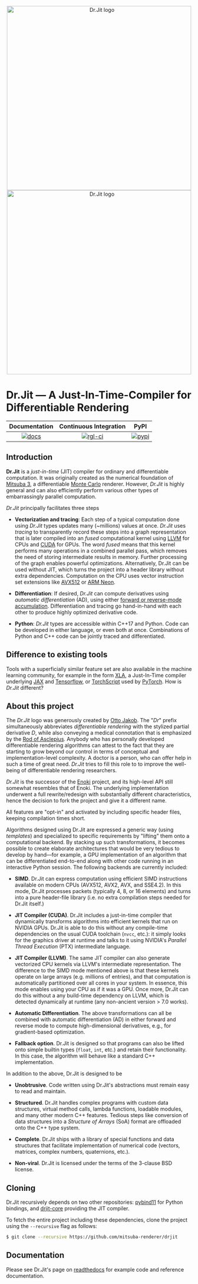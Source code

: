 <p align="center">
<img src="https://github.com/mitsuba-renderer/drjit-core/raw/master/resources/drjit-logo-dark.svg#gh-light-mode-only" alt="Dr.Jit logo" width="500"/>
<img src="https://github.com/mitsuba-renderer/drjit-core/raw/master/resources/drjit-logo-light.svg#gh-dark-mode-only" alt="Dr.Jit logo" width="500"/>
</p>

# Dr.Jit — A Just-In-Time-Compiler for Differentiable Rendering

| Documentation   | Continuous Integration |       PyPI      |
|      :---:      |          :---:         |       :---:     |
| [![docs][1]][2] |    [![rgl-ci][3]][4]   | [![pypi][5]][6] |


[1]: https://readthedocs.org/projects/drjit/badge/?version=latest
[2]: http://drjit.readthedocs.org/en/latest
[3]: https://rgl-ci.epfl.ch/app/rest/builds/aggregated/strob:(buildType:(project:(id:DrJit)))/statusIcon.svg
[4]: https://rgl-ci.epfl.ch/project/DrJit?mode=trends&guest=1
[5]: https://img.shields.io/pypi/v/drjit.svg
[6]: https://pypi.org/pypi/drjit

## Introduction

**Dr.Jit** is a _just-in-time_ (JIT) compiler for ordinary and differentiable
computation. It was originally created as the numerical foundation of [Mitsuba
3](https://github.com/mitsuba-renderer/mitsuba3), a differentiable [Monte
Carlo](https://en.wikipedia.org/wiki/Monte_Carlo_method) renderer. However,
_Dr.Jit_ is highly general and can also efficiently perform various other types
of embarrassingly parallel computation.

_Dr.Jit_ principally facilitates three steps

- **Vectorization and tracing**: Each step of a typical computation done using
  _Dr.Jit_ types updates many (~millions) values at once. _Dr.Jit_ uses
  _tracing_ to transparently record these steps into a graph representation
  that is later compiled into an _fused_ computational kernel using
  [LLVM](https://en.wikipedia.org/wiki/LLVM) for CPUs and
  [CUDA](https://en.wikipedia.org/wiki/CUDA) for GPUs. The word _fused_ means
  that this kernel performs many operations in a combined parallel pass, which
  removes the need of storing intermediate results in memory. Further
  processing of the graph enables powerful optimizations. Alternatively, Dr.Jit
  can be used without JIT, which turns the project into a header library
  without extra dependencies. Computation on the CPU uses vector instruction
  set extensions like [AVX512](https://en.wikipedia.org/wiki/AVX-512) or [ARM
  Neon](https://developer.arm.com/architectures/instruction-sets/simd-isas/neon).

- **Differentiation**: If desired, _Dr.Jit_ can compute derivatives using
  _automatic differentiation_ (AD), using either [forward or reverse-mode
  accumulation](https://en.wikipedia.org/wiki/Automatic_differentiation).
  Differentiation and tracing go hand-in-hand with each other to produce
  highly optimized derivative code.

- **Python**: _Dr.Jit_ types are accessible within C++17 and Python. Code can be
  developed in either language, or even both at once. Combinations of Python
  and C++ code can be jointly traced and differentiated.

## Difference to existing tools

Tools with a superficially similar feature set are also available in the
machine learning community, for example in the form [XLA](https://www.tensorflow.org/xla),
a Just-In-Time compiler underlying [JAX](https://github.com/google/jax) and
[Tensorflow](https://www.tensorflow.org), or
[TorchScript](https://pytorch.org/docs/stable/jit.html) used by
[PyTorch](https://github.com/pytorch/pytorch). How is _Dr.Jit_ different?

## About this project

The _Dr.Jit_ logo was generously created by [Otto
Jakob](https://ottojakob.com). The "_Dr_" prefix simultaneously abbreviates
_differentiable rendering_ with the stylized partial derivative _D_, while also
conveying a medical connotation that is emphasized by the [Rod of
Asclepius](https://en.wikipedia.org/wiki/Rod_of_Asclepius). Anybody who has
personally developed differentiable rendering algorithms can attest to the fact
that they are starting to grow beyond our control in terms of conceptual and
implementation-level complexity. A doctor is a person, who can offer help in
such a time of great need. _Dr.Jit_ tries to fill this role to to improve the
well-being of differentiable rendering researchers.

_Dr.Jit_ is the successor of the
[Enoki](https://github.com/mitsuba-renderer/enoki) project, and its high-level
API still somewhat resembles that of Enoki. The underlying implementation
underwent a full rewrite/redesign with substantially different characteristics,
hence the decision to fork the project and give it a different name.

All features are "opt-in" and activated by including specific header files,
keeping compilation times short.

Algorithms designed using Dr.Jit are expressed a generic way (using *templates*)
and specialized to specific requirements by "lifting" them onto a computational
backend. By stacking up such transformations, it becomes possible to create
elaborate architectures that would be very tedious to develop by hand—for
example, a GPU implementation of an algorithm that can be differentiated
end-to-end along with other code running in an interactive Python session.
The following backends are currently included:

* **SIMD**. Dr.Jit can express computation using efficient SIMD instructions
  available on modern CPUs (AVX512, AVX2, AVX, and SSE4.2). In this mode, Dr.Jit
  processes packets (typically 4, 8, or 16 elements) and turns into a pure
  header-file library (i.e. no extra compilation steps needed for Dr.Jit
  itself.)

* **JIT Compiler (CUDA)**. Dr.Jit includes a just-in-time compiler that
  dynamically transforms algorithms into efficient kernels that run on NVIDIA
  GPUs. Dr.Jit is able to do this without any compile-time dependencies on the
  usual CUDA toolchain (``nvcc``, etc.): it simply looks for the graphics
  driver at runtime and talks to it using NVIDIA's *Parallel Thread Execution*
  (PTX) intermediate language.

* **JIT Compiler (LLVM)**. The same JIT compiler can also generate vectorized
  CPU kernels via LLVM's intermediate representation. The difference to the
  SIMD mode mentioned above is that these kernels operate on large arrays (e.g.
  millions of entries), and that computation is automatically partitioned over
  all cores in your system. In essence, this mode enables using your CPU as if
  it was a GPU. Once more, Dr.Jit can do this without a any build-time
  dependency on LLVM, which is detected dynamically at runtime (any non-ancient
  version > 7.0 works).

* **Automatic Differentiation**. The above transformations can all be combined
  with automatic differentiation (AD) in either forward and reverse mode to
  compute high-dimensional derivatives, e.g., for gradient-based optimization.

* **Fallback option**. Dr.Jit is designed so that programs can also be lifted onto
  simple builtin types (``float``, ``int``, etc.) and retain their
  functionality. In this case, the algorithm will behave like a standard C++
  implementation.

In addition to the above, Dr.Jit is designed to be

* **Unobtrusive**. Code written using Dr.Jit's abstractions must remain easy
  to read and maintain.

* **Structured**. Dr.Jit handles complex programs with
  custom data structures, virtual method calls, lambda functions, loadable
  modules, and many other modern C++ features. Tedious steps like conversion of
  data structures into a *Structure of Arrays* (SoA) format are offloaded onto
  the C++ type system.

* **Complete**. Dr.Jit ships with a library of special functions and data
  structures that facilitate implementation of numerical code (vectors,
  matrices, complex numbers, quaternions, etc.).

* **Non-viral**. Dr.Jit is licensed under the terms of the 3-clause BSD license.

## Cloning

Dr.Jit recursively depends on two other repositories:
[pybind11](https://github.com/pybind/pybind11) for Python bindings, and
[drjit-core](https://github.com/mitsuba-renderer/drjit-core) providing the JIT
compiler.

To fetch the entire project including these dependencies, clone the project
using the ``--recursive`` flag as follows:

```bash
$ git clone --recursive https://github.com/mitsuba-renderer/drjit
```

## Documentation

Please see Dr.Jit's page on
[readthedocs](https://drjit.readthedocs.io/en/master/demo.html) for example
code and reference documentation.
